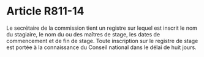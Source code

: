 # Article R811-14

Le secrétaire de la commission tient un registre sur lequel est inscrit le nom du stagiaire, le nom du ou des maîtres de stage, les dates de commencement et de fin de stage.   Toute inscription sur le registre de stage est portée à la connaissance du Conseil national dans le délai de huit jours.